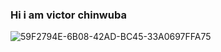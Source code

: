 ### Hi i am victor chinwuba
![59F2794E-6B08-42AD-BC45-33A0697FFA75](https://user-images.githubusercontent.com/105598025/220066855-2f536ef4-30ac-4740-abed-26f70ab91c68.png)

<!--
**stifffle/stifffle** is a ✨ _special_ ✨ repository because its `README.md` (this file) appears on your GitHub profile.

Here are some ideas to get you started:

- 🔭 I’m currently working on ...
- 🌱 I’m currently learning ...
- 👯 I’m looking to collaborate on ...
- 🤔 I’m looking for help with ...
- 💬 Ask me about ...
- 📫 How to reach me: ...
- 😄 Pronouns: ...
- ⚡ Fun fact: ...
-->
